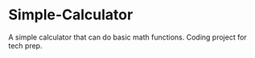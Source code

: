 # Simple-Calculator
A simple calculator that can do basic math functions. Coding project for tech prep.
